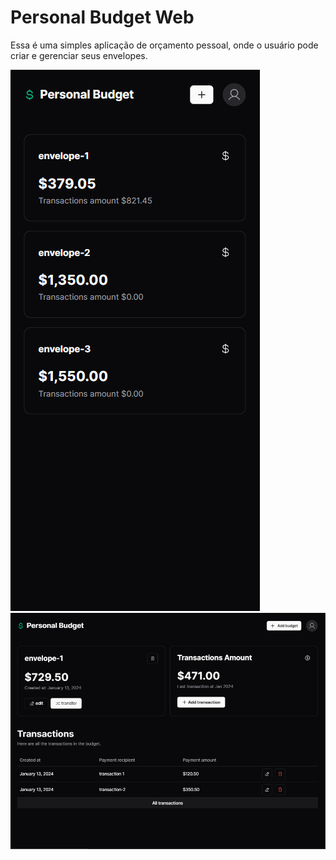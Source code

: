# Personal Budget Web

Essa é uma simples aplicação de orçamento pessoal, onde o usuário pode criar e gerenciar seus envelopes.

<img src="./public/mobile.png" />
<img src="./public/desktop-cover.png" />
